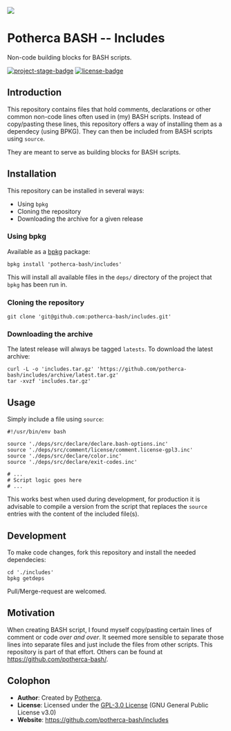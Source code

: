 ![](https://user-images.githubusercontent.com/195757/176205027-aa2fc0f5-30f6-4e70-8cde-22473bcc0fd6.png)

# Potherca BASH -- Includes

Non-code building blocks for BASH scripts.

[![project-stage-badge][project-stage-badge]][project-stage-page]
[![license-badge][license-badge]][license-page]

[license-badge]: https://img.shields.io/badge/License-GPL--3.0-blue.svg
[license-page]: ./LICENSE
[project-stage-badge]: http://img.shields.io/badge/Project%20Stage-Development-yellowgreen.svg
[project-stage-page]: http://bl.ocks.org/potherca/raw/a2ae67caa3863a299ba0/

## Introduction

This repository contains files that hold comments, declarations or other common
non-code lines often used in (my) BASH scripts. Instead of copy/pasting these
lines, this repository offers a way of installing them as a dependecy (using
BPKG). They can then be included from BASH scripts using `source`.

They are meant to serve as building blocks for BASH scripts.

## Installation

This repository can be installed in several ways:

- Using `bpkg`
- Cloning the repository
- Downloading the archive for a given release

### Using bpkg

Available as a [bpkg](http://www.bpkg.io/) package:

    bpkg install 'potherca-bash/includes'

This will install all available files in the `deps/` directory of the project
that `bpkg` has been run in.

### Cloning the repository

    git clone 'git@github.com:potherca-bash/includes.git'

### Downloading the archive

The latest release will always be tagged `latests`. To download the latest archive:

    curl -L -o 'includes.tar.gz' 'https://github.com/potherca-bash/includes/archive/latest.tar.gz'
    tar -xvzf 'includes.tar.gz'

## Usage

Simply include a file using `source`:

    #!/usr/bin/env bash

    source './deps/src/declare/declare.bash-options.inc'
    source './deps/src/comment/license/comment.license-gpl3.inc'
    source './deps/src/declare/color.inc'
    source './deps/src/declare/exit-codes.inc'

    # ...
    # Script logic goes here
    # ...

This works best when used during development, for production it is advisable to
compile a version from the script that replaces the `source` entries with the
content of the included file(s).

## Development

To make code changes, fork this repository and install the needed dependecies:

    cd './includes'
    bpkg getdeps

Pull/Merge-request are welcomed.

## Motivation

When creating BASH script, I found myself copy/pasting certain lines of comment
or code _over and over_. It seemed more sensible to separate those lines into
separate files and just include the files from other scripts. This repository is
part of that effort. Others can be found at https://github.com/potherca-bash/.

## Colophon

- **Author**: Created by [Potherca](https://pother.ca/).
- **License**: Licensed under the  [GPL-3.0 License](LICENSE) (GNU General Public License v3.0)
- **Website**: https://github.com/potherca-bash/includes
